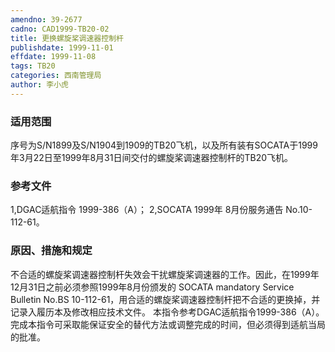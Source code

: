 ```yaml
---
amendno: 39-2677
cadno: CAD1999-TB20-02
title: 更换螺旋桨调速器控制杆
publishdate: 1999-11-01
effdate: 1999-11-08
tags: TB20
categories: 西南管理局
author: 李小虎
---
```


### 适用范围 
序号为S/N1899及S/N1904到1909的TB20飞机，以及所有装有SOCATA于1999年3月22日至1999年8月31日间交付的螺旋桨调速器控制杆的TB20飞机。

### 参考文件
1,DGAC适航指令 1999-386（A）； 
2,SOCATA 1999年 8月份服务通告 No.10-112-61。

### 原因、措施和规定 
不合适的螺旋桨调速器控制杆失效会干扰螺旋桨调速器的工作。因此，在1999年12月31日之前必须参照1999年8月份颁发的 SOCATA mandatory Service Bulletin No.BS 10-112-61，用合适的螺旋桨调速器控制杆把不合适的更换掉，并记录入履历本及修改相应技术文件。 
本指令参考DGAC适航指令1999-386（A）。 
完成本指令可采取能保证安全的替代方法或调整完成的时间，但必须得到适航当局的批准。
